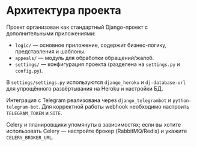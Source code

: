 # Архитектура проекта

Проект организован как стандартный Django-проект с дополнительными приложениями:

- `logic/` — основное приложение, содержит бизнес-логику, представления и шаблоны.
- `appeals/` — модуль для обработки обращений/жалоб.
- `settings/` — конфигурация проекта (разделена на `settings.py` и `config.py`).

В `settings/settings.py` используются `django_heroku` и `dj-database-url` для упрощённого развёртывания на Heroku и настройки БД.

Интеграция с Telegram реализована через `django_telegrambot` и `python-telegram-bot`. Для корректной работы webhook необходимо настроить `TELEGRAM_TOKEN` и `SITE`.

Celery и планировщики упомянуты в зависимостях; если вы хотите использовать Celery — настройте брокер (RabbitMQ/Redis) и укажите `CELERY_BROKER_URL`.

